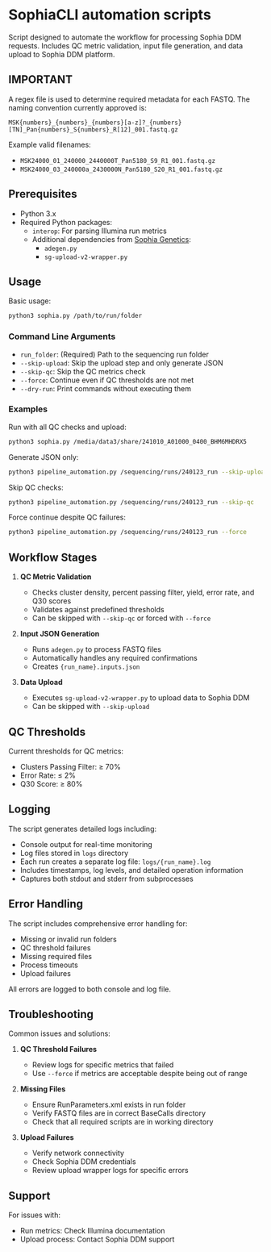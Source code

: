 # SophiaCLI automation scripts

Script designed to automate the workflow for processing Sophia DDM requests. Includes QC metric validation, input file generation, and data upload to Sophia DDM platform.

## IMPORTANT

A regex file is used to determine required metadata for each FASTQ. The naming convention currently approved is:

```
MSK{numbers}_{numbers}_{numbers}[a-z]?_{numbers}[TN]_Pan{numbers}_S{numbers}_R[12]_001.fastq.gz
```

Example valid filenames:
- `MSK24000_01_240000_2440000T_Pan5180_S9_R1_001.fastq.gz`
- `MSK24000_03_240000a_2430000N_Pan5180_S20_R1_001.fastq.gz`

## Prerequisites

- Python 3.x
- Required Python packages:
  - `interop`: For parsing Illumina run metrics
  - Additional dependencies from [Sophia Genetics](https://api-fr.sophiagenetics.com/uploader/cli/docs/):
    - `adegen.py`
    - `sg-upload-v2-wrapper.py`

## Usage

Basic usage:
```bash
python3 sophia.py /path/to/run/folder
```

### Command Line Arguments

- `run_folder`: (Required) Path to the sequencing run folder
- `--skip-upload`: Skip the upload step and only generate JSON
- `--skip-qc`: Skip the QC metrics check
- `--force`: Continue even if QC thresholds are not met
- `--dry-run`: Print commands without executing them

### Examples

Run with all QC checks and upload:
```bash
python3 sophia.py /media/data3/share/241010_A01000_0400_BHM6MHDRX5
```

Generate JSON only:
```bash
python3 pipeline_automation.py /sequencing/runs/240123_run --skip-upload
```

Skip QC checks:
```bash
python3 pipeline_automation.py /sequencing/runs/240123_run --skip-qc
```

Force continue despite QC failures:
```bash
python3 pipeline_automation.py /sequencing/runs/240123_run --force
```

## Workflow Stages

1. **QC Metric Validation**
   - Checks cluster density, percent passing filter, yield, error rate, and Q30 scores
   - Validates against predefined thresholds
   - Can be skipped with `--skip-qc` or forced with `--force`

2. **Input JSON Generation**
   - Runs `adegen.py` to process FASTQ files
   - Automatically handles any required confirmations
   - Creates `{run_name}.inputs.json`

3. **Data Upload**
   - Executes `sg-upload-v2-wrapper.py` to upload data to Sophia DDM
   - Can be skipped with `--skip-upload`

## QC Thresholds

Current thresholds for QC metrics:
- Clusters Passing Filter: ≥ 70%
- Error Rate: ≤ 2%
- Q30 Score: ≥ 80%

## Logging

The script generates detailed logs including:
- Console output for real-time monitoring
- Log files stored in `logs` directory
- Each run creates a separate log file: `logs/{run_name}.log`
- Includes timestamps, log levels, and detailed operation information
- Captures both stdout and stderr from subprocesses

## Error Handling

The script includes comprehensive error handling for:
- Missing or invalid run folders
- QC threshold failures
- Missing required files
- Process timeouts
- Upload failures

All errors are logged to both console and log file.

## Troubleshooting

Common issues and solutions:

1. **QC Threshold Failures**
   - Review logs for specific metrics that failed
   - Use `--force` if metrics are acceptable despite being out of range

2. **Missing Files**
   - Ensure RunParameters.xml exists in run folder
   - Verify FASTQ files are in correct BaseCalls directory
   - Check that all required scripts are in working directory

3. **Upload Failures**
   - Verify network connectivity
   - Check Sophia DDM credentials
   - Review upload wrapper logs for specific errors

## Support

For issues with:
- Run metrics: Check Illumina documentation
- Upload process: Contact Sophia DDM support